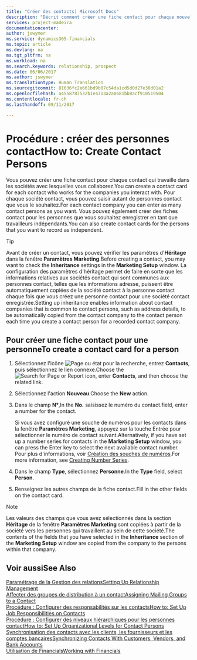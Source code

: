 ```yaml
---
title: "Créer des contacts| Microsoft Docs"
description: "Décrit comment créer une fiche contact pour chaque nouvelle personne ou nouveau prospect avec lequel vous collaborez ou entretenez des relations professionnelles."
services: project-madeira
documentationcenter: 
author: jswymer
ms.service: dynamics365-financials
ms.topic: article
ms.devlang: na
ms.tgt_pltfrm: na
ms.workload: na
ms.search.keywords: relationship, prospect
ms.date: 06/06/2017
ms.author: jswymer
ms.translationtype: Human Translation
ms.sourcegitcommit: 81636fc2e661bd9b07c54da1cd5d0d27e30d01a2
ms.openlocfilehash: a4558787532b1e4713a2a0681bb8acf910519504
ms.contentlocale: fr-ch
ms.lasthandoff: 09/11/2017

---
```

# <a name="how-to-create-contact-persons"></a><span data-ttu-id="af2ab-103">Procédure : créer des personnes contact</span><span class="sxs-lookup"><span data-stu-id="af2ab-103">How to: Create Contact Persons</span></span>
<span data-ttu-id="af2ab-104">Vous pouvez créer une fiche contact pour chaque contact qui travaille dans les sociétés avec lesquelles vous collaborez.</span><span class="sxs-lookup"><span data-stu-id="af2ab-104">You can create a contact card for each contact who works for the companies you interact with.</span></span> <span data-ttu-id="af2ab-105">Pour chaque société contact, vous pouvez saisir autant de personnes contact que vous le souhaitez.</span><span class="sxs-lookup"><span data-stu-id="af2ab-105">For each contact company you can enter as many contact persons as you want.</span></span> <span data-ttu-id="af2ab-106">Vous pouvez également créer des fiches contact pour les personnes que vous souhaitez enregistrer en tant que travailleurs indépendants.</span><span class="sxs-lookup"><span data-stu-id="af2ab-106">You can also create contact cards for the persons that you want to record as independent.</span></span>

> [!TIP]  
>   <span data-ttu-id="af2ab-107">Avant de créer un contact, vous pouvez vérifier les paramètres d'**Héritage** dans la fenêtre **Paramètres Marketing**.</span><span class="sxs-lookup"><span data-stu-id="af2ab-107">Before creating a contact, you may want to check the **Inheritance** settings in the **Marketing Setup** window.</span></span> <span data-ttu-id="af2ab-108">La configuration des paramètres d'héritage permet de faire en sorte que les informations relatives aux sociétés contact qui sont communes aux personnes contact, telles que les informations adresse, puissent être automatiquement copiées de la société contact à la personne contact chaque fois que vous créez une personne contact pour une société contact enregistrée.</span><span class="sxs-lookup"><span data-stu-id="af2ab-108">Setting up inheritance enables information about contact companies that is common to contact persons, such as address details, to be automatically copied from the contact company to the contact person each time you create a contact person for a recorded contact company.</span></span>

## <a name="to-create-a-contact-card-for-a-person"></a><span data-ttu-id="af2ab-109">Pour créer une fiche contact pour une personne</span><span class="sxs-lookup"><span data-stu-id="af2ab-109">To create a contact card for a person</span></span>
1. <span data-ttu-id="af2ab-110">Sélectionnez l'icône ![Page ou état pour la recherche](media/ui-search/search_small.png "icône Page ou état pour la recherche"), entrez **Contacts**, puis sélectionnez le lien connexe.</span><span class="sxs-lookup"><span data-stu-id="af2ab-110">Choose the ![Search for Page or Report](media/ui-search/search_small.png "Search for Page or Report icon") icon, enter **Contacts**, and then choose the related link.</span></span>
2. <span data-ttu-id="af2ab-111">Sélectionnez l'action **Nouveau**.</span><span class="sxs-lookup"><span data-stu-id="af2ab-111">Choose the **New** action.</span></span>
3. <span data-ttu-id="af2ab-112">Dans le champ **N°**,</span><span class="sxs-lookup"><span data-stu-id="af2ab-112">In the **No.**</span></span> <span data-ttu-id="af2ab-113">saisissez le numéro du contact.</span><span class="sxs-lookup"><span data-stu-id="af2ab-113">field, enter a number for the contact.</span></span>

    <span data-ttu-id="af2ab-114">Si vous avez configuré une souche de numéros pour les contacts dans la fenêtre **Paramètres Marketing**, appuyez sur la touche Entrée pour sélectionner le numéro de contact suivant.</span><span class="sxs-lookup"><span data-stu-id="af2ab-114">Alternatively, if you have set up a number series for contacts in the **Marketing Setup** window, you can press the Enter key to select the next available contact number.</span></span> <span data-ttu-id="af2ab-115">Pour plus d'informations, voir [Création des souches de numéros](ui-create-number-series.md).</span><span class="sxs-lookup"><span data-stu-id="af2ab-115">For more information, see [Creating Number Series](ui-create-number-series.md).</span></span>
4. <span data-ttu-id="af2ab-116">Dans le champ **Type**, sélectionnez **Personne**.</span><span class="sxs-lookup"><span data-stu-id="af2ab-116">In the **Type** field, select **Person**.</span></span>
5. <span data-ttu-id="af2ab-117">Renseignez les autres champs de la fiche contact.</span><span class="sxs-lookup"><span data-stu-id="af2ab-117">Fill in the other fields on the contact card.</span></span>

> [!NOTE]  
>   <span data-ttu-id="af2ab-118">Les valeurs des champs que vous avez sélectionnés dans la section **Héritage** de la fenêtre **Paramètres Marketing** sont copiées à partir de la société vers les personnes qui travaillent au sein de cette société.</span><span class="sxs-lookup"><span data-stu-id="af2ab-118">The contents of the fields that you have selected in the **Inheritance** section of the **Marketing Setup** window are copied from the company to the persons within that company.</span></span>

## <a name="see-also"></a><span data-ttu-id="af2ab-119">Voir aussi</span><span class="sxs-lookup"><span data-stu-id="af2ab-119">See Also</span></span>
[<span data-ttu-id="af2ab-120">Paramétrage de la Gestion des relations</span><span class="sxs-lookup"><span data-stu-id="af2ab-120">Setting Up Relationship Management</span></span>](marketing-setup-marketing.md)  
[<span data-ttu-id="af2ab-121">Affecter des groupes de distribution à un contact</span><span class="sxs-lookup"><span data-stu-id="af2ab-121">Assigning Mailing Groups to a Contact</span></span>](marketing-mailing-groups.md#AssignMailGroupContact)  
[<span data-ttu-id="af2ab-122">Procédure : Configurer des responsabilités sur les contacts</span><span class="sxs-lookup"><span data-stu-id="af2ab-122">How to: Set Up Job Responsibilities on Contacts</span></span>](marketing-job-responsibilities.md)  
[<span data-ttu-id="af2ab-123">Procédure : Configurer des niveaux hiérarchiques pour les personnes contact</span><span class="sxs-lookup"><span data-stu-id="af2ab-123">How to: Set Up Organizational Levels for Contact Persons</span></span>](marketing-organizational-levels.md)  
[<span data-ttu-id="af2ab-124">Synchronisation des contacts avec les clients, les fournisseurs et les comptes bancaires</span><span class="sxs-lookup"><span data-stu-id="af2ab-124">Synchronizing Contacts With Customers, Vendors, and Bank Accounts</span></span>](marketing-synchronize-contacts-customers-vendors-bank-accounts.md)  
[<span data-ttu-id="af2ab-125">Utilisation de Financials</span><span class="sxs-lookup"><span data-stu-id="af2ab-125">Working with Financials</span></span>](ui-work-product.md)  

